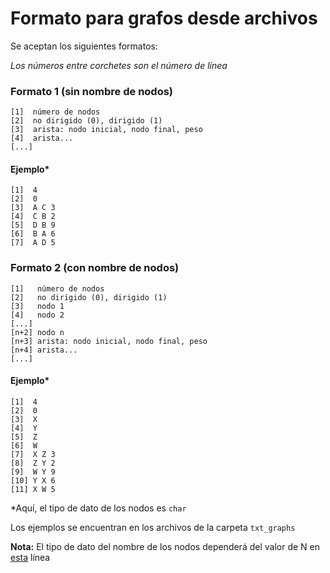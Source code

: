 # Formato para grafos desde archivos

Se aceptan los siguientes formatos:

_Los números entre corchetes son el número de línea_

### Formato 1 (sin nombre de nodos)
```
[1]  número de nodos
[2]  no dirigido (0), dirigido (1)
[3]  arista: nodo inicial, nodo final, peso
[4]  arista...
[...]
```
#### Ejemplo*
```
[1]  4
[2]  0
[3]  A C 3
[4]  C B 2
[5]  D B 9
[6]  B A 6
[7]  A D 5
```


### Formato 2 (con nombre de nodos)
```
[1]   número de nodos
[2]   no dirigido (0), dirigido (1)
[3]   nodo 1
[4]   nodo 2
[...]
[n+2] nodo n
[n+3] arista: nodo inicial, nodo final, peso
[n+4] arista...
[...]
```
#### Ejemplo*
```
[1]  4
[2]  0
[3]  X
[4]  Y
[5]  Z
[6]  W
[7]  X Z 3
[8]  Z Y 2
[9]  W Y 9
[10] Y X 6
[11] X W 5
```

\*Aquí, el tipo de dato de los nodos es `char`

Los ejemplos se encuentran en los archivos de la carpeta `txt_graphs`

**Nota:** El tipo de dato del nombre de los nodos dependerá del valor de N en [esta](https://github.com/UTEC-PE/project-grafin/blob/a56d42ce20af02f29c928e7dee25768262172061/graph.h#L20) línea 